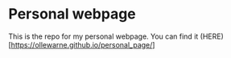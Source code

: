# Personal webpage

This is the repo for my personal webpage. You can find it (HERE)[https://ollewarne.github.io/personal_page/]

